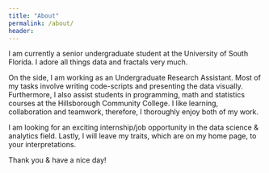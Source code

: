 ```yaml
---
title: "About"
permalink: /about/
header:
---
```

I am currently a senior undergraduate student at the University of South Florida. I adore all things data and fractals very much.

On the side, I am working as an Undergraduate Research Assistant. Most of my tasks involve writing code-scripts and presenting the data visually. Furthermore, I also assist students in programming, math and statistics courses at the Hillsborough Community College. I like learning, collaboration and teamwork, therefore, I thoroughly enjoy both of my work.

I am looking for an exciting internship/job opportunity in the data science & analytics field. Lastly, I will leave my traits, which are on my home page, to your interpretations.

Thank you & have a nice day!

